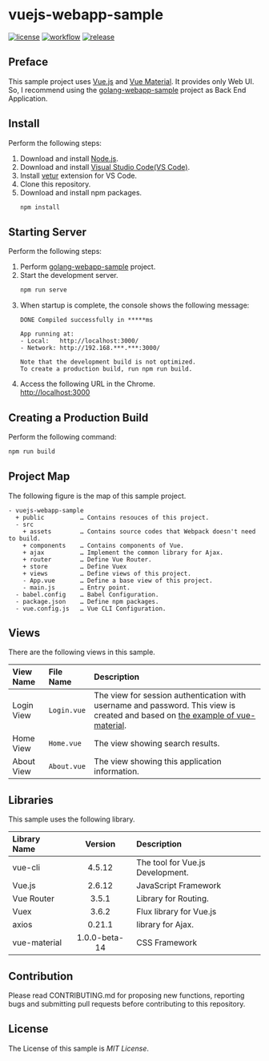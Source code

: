 # vuejs-webapp-sample

[![license](https://img.shields.io/github/license/ybkuroki/vuejs-webapp-sample?style=for-the-badge)](https://github.com/ybkuroki/vuejs-webapp-sample/blob/master/LICENSE)
[![workflow](https://img.shields.io/github/workflow/status/ybkuroki/vuejs-webapp-sample/check?label=check&style=for-the-badge&logo=github)](https://github.com/ybkuroki/vuejs-webapp-sample/actions?query=workflow%3Acheck)
[![release](https://img.shields.io/github/release/ybkuroki/vuejs-webapp-sample?style=for-the-badge&logo=github)](https://github.com/ybkuroki/vuejs-webapp-sample/releases)

## Preface
This sample project uses [Vue.js](https://vuejs.org/index.html) and [Vue Material](https://vuematerial.io/). It provides only Web UI. So, I recommend using the [golang-webapp-sample](https://github.com/ybkuroki/golang-webapp-sample) project as Back End Application.

## Install
Perform the following steps:
1. Download and install [Node.js](https://nodejs.org/en/).
1. Download and install [Visual Studio Code(VS Code)](https://code.visualstudio.com/).
1. Install [vetur](https://github.com/vuejs/vetur) extension for VS Code.
1. Clone this repository.
1. Download and install npm packages.
    ```bash
    npm install
    ```

## Starting Server
Perform the following steps:
1. Perform [golang-webapp-sample](https://github.com/ybkuroki/golang-webapp-sample) project.
1. Start the development server.
    ```bash
    npm run serve
    ```
1. When startup is complete, the console shows the following message:
    ```
    DONE Compiled successfully in *****ms
    
    App running at:
    - Local:   http://localhost:3000/
    - Network: http://192.168.***.***:3000/
    
    Note that the development build is not optimized.
    To create a production build, run npm run build.
    ```
1. Access the following URL in the Chrome.  
[http://localhost:3000](http://localhost:3000)

## Creating a Production Build
Perform the following command:
```bash
npm run build
```

## Project Map
The following figure is the map of this sample project.

```
- vuejs-webapp-sample
  + public          … Contains resouces of this project.
  - src
    + assets        … Contains source codes that Webpack doesn't need to build.
    + components    … Contains components of Vue.
    + ajax          … Implement the common library for Ajax.
    + router        … Define Vue Router.
    + store         … Define Vuex
    + views         … Define views of this project.
    - App.vue       … Define a base view of this project.
    - main.js       … Entry point.
  - babel.config    … Babel Configuration.
  - package.json    … Define npm packages.
  - vue.config.js   … Vue CLI Configuration.
```

## Views
There are the following views in this sample.

|View Name|File Name|Description|
|:---|:---|:---|
|Login View|``Login.vue``|The view for session authentication with username and password. This view is created and based on [the example of vue-material](https://github.com/vuematerial/examples).|
|Home View|``Home.vue``|The view showing search results.|
|About View|``About.vue``|The view showing this application information.|

## Libraries
This sample uses the following library.

|Library Name|Version|Description|
|:---|:---:|:---|
|vue-cli|4.5.12|The tool for Vue.js Development.|
|Vue.js|2.6.12|JavaScript Framework|
|Vue Router|3.5.1|Library for Routing.|
|Vuex|3.6.2|Flux library for Vue.js|
|axios|0.21.1|library for Ajax.|
|vue-material|1.0.0-beta-14|CSS Framework|

## Contribution
Please read CONTRIBUTING.md for proposing new functions, reporting bugs and submitting pull requests before contributing to this repository.

## License
The License of this sample is *MIT License*.

